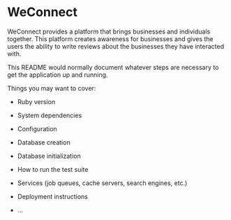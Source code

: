 # WeConnect
WeConnect provides a platform that brings businesses and individuals together. This platform creates awareness for businesses and gives the users the ability to write reviews about the businesses they have interacted with. 

This README would normally document whatever steps are necessary to get the
application up and running.

Things you may want to cover:

* Ruby version

* System dependencies

* Configuration

* Database creation

* Database initialization

* How to run the test suite

* Services (job queues, cache servers, search engines, etc.)

* Deployment instructions

* ...
